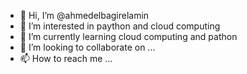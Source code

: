 - 👋 Hi, I’m @ahmedelbagirelamin
- 👀 I’m interested in paython and cloud computing
- 🌱 I’m currently learning cloud computing and pathon
- 💞️ I’m looking to collaborate on ...
- 📫 How to reach me ...

<!---
ahmedelbagirelamin/ahmedelbagirelamin is a ✨ special ✨ repository because its `README.md` (this file) appears on your GitHub profile.
You can click the Preview link to take a look at your changes.
--->
